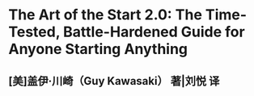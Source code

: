 # The Art of the Start 2.0: The Time-Tested, Battle-Hardened Guide for Anyone Starting Anything

## [美]盖伊·川崎（Guy Kawasaki） 著|刘悦 译

